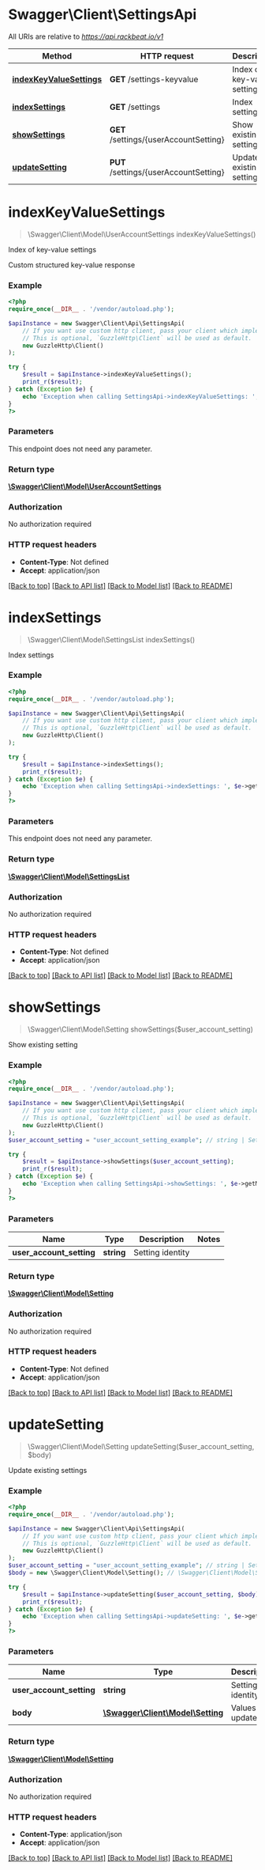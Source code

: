 # Swagger\Client\SettingsApi

All URIs are relative to *https://api.rackbeat.io/v1*

Method | HTTP request | Description
------------- | ------------- | -------------
[**indexKeyValueSettings**](SettingsApi.md#indexKeyValueSettings) | **GET** /settings-keyvalue | Index of key-value settings
[**indexSettings**](SettingsApi.md#indexSettings) | **GET** /settings | Index settings
[**showSettings**](SettingsApi.md#showSettings) | **GET** /settings/{userAccountSetting} | Show existing setting
[**updateSetting**](SettingsApi.md#updateSetting) | **PUT** /settings/{userAccountSetting} | Update existing settings


# **indexKeyValueSettings**
> \Swagger\Client\Model\UserAccountSettings indexKeyValueSettings()

Index of key-value settings

Custom structured key-value response

### Example
```php
<?php
require_once(__DIR__ . '/vendor/autoload.php');

$apiInstance = new Swagger\Client\Api\SettingsApi(
    // If you want use custom http client, pass your client which implements `GuzzleHttp\ClientInterface`.
    // This is optional, `GuzzleHttp\Client` will be used as default.
    new GuzzleHttp\Client()
);

try {
    $result = $apiInstance->indexKeyValueSettings();
    print_r($result);
} catch (Exception $e) {
    echo 'Exception when calling SettingsApi->indexKeyValueSettings: ', $e->getMessage(), PHP_EOL;
}
?>
```

### Parameters
This endpoint does not need any parameter.

### Return type

[**\Swagger\Client\Model\UserAccountSettings**](../Model/UserAccountSettings.md)

### Authorization

No authorization required

### HTTP request headers

 - **Content-Type**: Not defined
 - **Accept**: application/json

[[Back to top]](#) [[Back to API list]](../../README.md#documentation-for-api-endpoints) [[Back to Model list]](../../README.md#documentation-for-models) [[Back to README]](../../README.md)

# **indexSettings**
> \Swagger\Client\Model\SettingsList indexSettings()

Index settings



### Example
```php
<?php
require_once(__DIR__ . '/vendor/autoload.php');

$apiInstance = new Swagger\Client\Api\SettingsApi(
    // If you want use custom http client, pass your client which implements `GuzzleHttp\ClientInterface`.
    // This is optional, `GuzzleHttp\Client` will be used as default.
    new GuzzleHttp\Client()
);

try {
    $result = $apiInstance->indexSettings();
    print_r($result);
} catch (Exception $e) {
    echo 'Exception when calling SettingsApi->indexSettings: ', $e->getMessage(), PHP_EOL;
}
?>
```

### Parameters
This endpoint does not need any parameter.

### Return type

[**\Swagger\Client\Model\SettingsList**](../Model/SettingsList.md)

### Authorization

No authorization required

### HTTP request headers

 - **Content-Type**: Not defined
 - **Accept**: application/json

[[Back to top]](#) [[Back to API list]](../../README.md#documentation-for-api-endpoints) [[Back to Model list]](../../README.md#documentation-for-models) [[Back to README]](../../README.md)

# **showSettings**
> \Swagger\Client\Model\Setting showSettings($user_account_setting)

Show existing setting



### Example
```php
<?php
require_once(__DIR__ . '/vendor/autoload.php');

$apiInstance = new Swagger\Client\Api\SettingsApi(
    // If you want use custom http client, pass your client which implements `GuzzleHttp\ClientInterface`.
    // This is optional, `GuzzleHttp\Client` will be used as default.
    new GuzzleHttp\Client()
);
$user_account_setting = "user_account_setting_example"; // string | Setting identity

try {
    $result = $apiInstance->showSettings($user_account_setting);
    print_r($result);
} catch (Exception $e) {
    echo 'Exception when calling SettingsApi->showSettings: ', $e->getMessage(), PHP_EOL;
}
?>
```

### Parameters

Name | Type | Description  | Notes
------------- | ------------- | ------------- | -------------
 **user_account_setting** | **string**| Setting identity |

### Return type

[**\Swagger\Client\Model\Setting**](../Model/Setting.md)

### Authorization

No authorization required

### HTTP request headers

 - **Content-Type**: Not defined
 - **Accept**: application/json

[[Back to top]](#) [[Back to API list]](../../README.md#documentation-for-api-endpoints) [[Back to Model list]](../../README.md#documentation-for-models) [[Back to README]](../../README.md)

# **updateSetting**
> \Swagger\Client\Model\Setting updateSetting($user_account_setting, $body)

Update existing settings



### Example
```php
<?php
require_once(__DIR__ . '/vendor/autoload.php');

$apiInstance = new Swagger\Client\Api\SettingsApi(
    // If you want use custom http client, pass your client which implements `GuzzleHttp\ClientInterface`.
    // This is optional, `GuzzleHttp\Client` will be used as default.
    new GuzzleHttp\Client()
);
$user_account_setting = "user_account_setting_example"; // string | Setting identity
$body = new \Swagger\Client\Model\Setting(); // \Swagger\Client\Model\Setting | Values to update.

try {
    $result = $apiInstance->updateSetting($user_account_setting, $body);
    print_r($result);
} catch (Exception $e) {
    echo 'Exception when calling SettingsApi->updateSetting: ', $e->getMessage(), PHP_EOL;
}
?>
```

### Parameters

Name | Type | Description  | Notes
------------- | ------------- | ------------- | -------------
 **user_account_setting** | **string**| Setting identity |
 **body** | [**\Swagger\Client\Model\Setting**](../Model/Setting.md)| Values to update. |

### Return type

[**\Swagger\Client\Model\Setting**](../Model/Setting.md)

### Authorization

No authorization required

### HTTP request headers

 - **Content-Type**: application/json
 - **Accept**: application/json

[[Back to top]](#) [[Back to API list]](../../README.md#documentation-for-api-endpoints) [[Back to Model list]](../../README.md#documentation-for-models) [[Back to README]](../../README.md)

